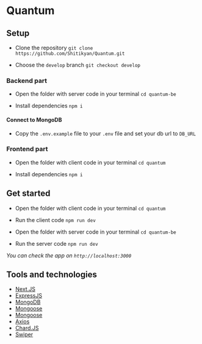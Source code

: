 # Quantum

## Setup

- Clone the repository
  `git clone https://github.com/Shitikyan/Quantum.git`

- Choose the `develop` branch
  `git checkout develop`

### Backend part

- Open the folder with server code in your terminal
  `cd quantum-be`

- Install dependencies
  `npm i`

#### Connect to MongoDB

- Copy the `.env.example` file to your `.env` file and set your db url to `DB_URL`

### Frontend part

- Open the folder with client code in your terminal
  `cd quantum`

- Install dependencies
  `npm i`

## Get started

- Open the folder with client code in your terminal
  `cd quantum`

- Run the client code
  `npm run dev`

- Open the folder with server code in your terminal
  `cd quantum-be`

- Run the server code
  `npm run dev`

_You can check the app on `http://localhost:3000`_

## Tools and technologies

- [Next.JS](https://nextjs.org/)
- [ExpressJS](https://expressjs.com/)
- [MongoDB](https://www.mongodb.com/)
- [Mongoose](https://mongoosejs.com/)
- [Mongoose](https://mongoosejs.com/)
- [Axios](https://axios-http.com/)
- [Chard.JS](https://www.chartjs.org/)
- [Swiper](https://swiperjs.com/)
